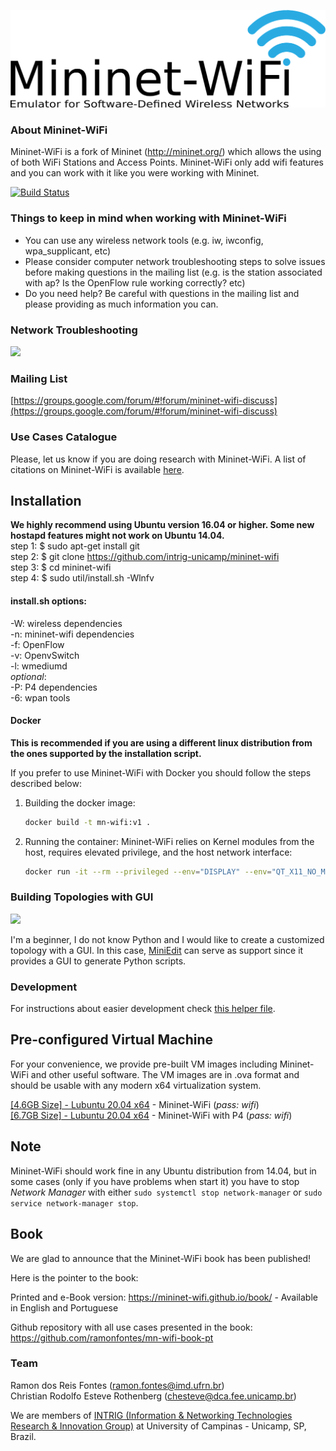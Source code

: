 ![](https://github.com/ramonfontes/miscellaneous/blob/master/mininet-wifi/mininet-wifi-logo.png)

### About Mininet-WiFi
Mininet-WiFi is a fork of Mininet (http://mininet.org/) which allows the using of both WiFi Stations and Access Points. Mininet-WiFi only add wifi features and you can work with it like you were working with Mininet.   

[![Build Status](https://travis-ci.org/intrig-unicamp/mininet-wifi.svg?branch=master)](https://travis-ci.org/intrig-unicamp/mininet-wifi)

### Things to keep in mind when working with Mininet-WiFi   
* You can use any wireless network tools (e.g. iw, iwconfig, wpa_supplicant, etc)    
* Please consider computer network troubleshooting steps to solve issues before making questions in the mailing list (e.g. is the station associated with ap? Is the OpenFlow rule working correctly? etc)   
* Do you need help? Be careful with questions in the mailing list and please providing as much information you can.

### Network Troubleshooting

![](https://github.com/intrig-unicamp/mininet-wifi/blob/master/doc/diagram.jpg)


### Mailing List  
[https://groups.google.com/forum/#!forum/mininet-wifi-discuss](https://groups.google.com/forum/#!forum/mininet-wifi-discuss) 

### Use Cases Catalogue   
Please, let us know if you are doing research with Mininet-WiFi. A list of citations on Mininet-WiFi is available [here](https://docs.google.com/spreadsheets/d/1laEhejMg6th-Urgc-_RqBi2H6m308Rnh9uJpKZavEio/edit?usp=sharing).     

## Installation  
**We highly recommend using Ubuntu version 16.04 or higher. Some new hostapd features might not work on Ubuntu 14.04.**  
step 1: $ sudo apt-get install git  
step 2: $ git clone https://github.com/intrig-unicamp/mininet-wifi  
step 3: $ cd mininet-wifi  
step 4: $ sudo util/install.sh -Wlnfv  
#### install.sh options:   
-W: wireless dependencies   
-n: mininet-wifi dependencies    
-f: OpenFlow   
-v: OpenvSwitch   
-l: wmediumd   
_optional_:  
-P: P4 dependencies    
-6: wpan tools

#### Docker
**This is recommended if you are using a different linux distribution from the ones supported by the installation script.** 

If you prefer to use Mininet-WiFi with Docker you should follow the steps described below:

1. Building the docker image:
    ```sh
    docker build -t mn-wifi:v1 .
    ```

2. Running the container: Mininet-WiFi relies on Kernel modules from the host, requires elevated privilege, and the host network interface:

    ```sh
    docker run -it --rm --privileged --env="DISPLAY" --env="QT_X11_NO_MITSHM=1" -v /tmp/.X11-unix:/tmp/.X11-unix:rw --net host -v /sys/:/sys -v /lib/modules:/lib/modules -v /sys/kernel/debug:/sys/kernel/debug -v /var/run/netns:/var/run/netns mn-wifi:v1
    ```

### Building Topologies with GUI

![](https://github.com/ramonfontes/vnd/blob/master/miniedit.png)

I'm a beginner, I do not know Python and I would like to create a customized topology with a GUI. In this case, [MiniEdit](https://github.com/intrig-unicamp/mininet-wifi/blob/master/examples/miniedit.py) can serve as support since it provides a GUI to generate Python scripts. 


### Development
For instructions about easier development check [this helper file](doc/dev_help.md).

## Pre-configured Virtual Machine    
For your convenience, we provide pre-built VM images including Mininet-WiFi and other useful software. The VM images are in .ova format and should be usable with any modern x64 virtualization system.   
  
[[4.6GB Size] - Lubuntu 20.04 x64](https://drive.google.com/file/d/1R8n4thPwV2krFa6WNP0Eh05ZHZEdhw4W/view?usp=sharing) - Mininet-WiFi (_pass: wifi_)     
[[6.7GB Size] - Lubuntu 20.04 x64](https://drive.google.com/file/d/1oozRqFO2KjjxW0Ob47d6Re4i6ay1wdwg/view?usp=sharing) - Mininet-WiFi with P4 (_pass: wifi_)     

   
## Note
Mininet-WiFi should work fine in any Ubuntu distribution from 14.04, but in some cases (only if you have problems when start it) you have to stop _Network Manager_ with either `sudo systemctl stop network-manager` or `sudo service network-manager stop`.    

## Book  
We are glad to announce that the Mininet-WiFi book has been published!   
  
Here is the pointer to the book:   

Printed and e-Book version: https://mininet-wifi.github.io/book/ - Available in English and Portuguese   

Github repository with all use cases presented in the book:   
https://github.com/ramonfontes/mn-wifi-book-pt   

### Team
Ramon dos Reis Fontes (ramon.fontes@imd.ufrn.br)  
Christian Rodolfo Esteve Rothenberg (chesteve@dca.fee.unicamp.br)  

We are members of [INTRIG (Information & Networking Technologies Research & Innovation Group)](http://intrig.dca.fee.unicamp.br) at University of Campinas - Unicamp, SP, Brazil.

